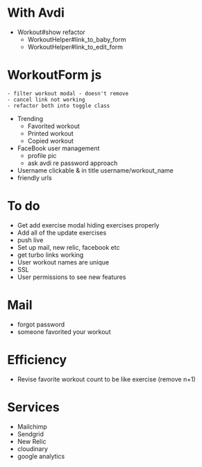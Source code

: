 # With Avdi
* Workout#show refactor
	- WorkoutHelper#link_to_baby_form
	- WorkoutHelper#link_to_edit_form
# WorkoutForm js
	- filter workout modal - doesn't remove
	- cancel link not working
	- refactor both into toggle class
* Trending
	- Favorited workout
	- Printed workout
	- Copied workout
* FaceBook user management
	- profile pic
    - ask avdi re password approach
* Username clickable & in title username/workout_name
* friendly urls

# To do
* Get add exercise modal hiding exercises properly
* Add all of the update exercises
* push live
* Set up mail, new relic, facebook etc
* get turbo links working
* User workout names are unique
* SSL
* User permissions to see new features

# Mail
* forgot password
* someone favorited your workout

# Efficiency

* Revise favorite workout count to be like exercise (remove n+1)

# Services
* Mailchimp
* Sendgrid
* New Relic
* cloudinary
* google analytics